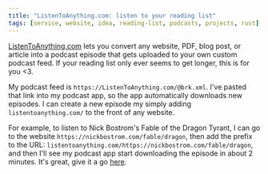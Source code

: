 ```yaml
---
title: "ListenToAnything.com: listen to your reading list"
tags: [service, website, idea, reading-list, podcasts, projects, rust]
---
```


[ListenToAnything.com](https://listentoanything.com) lets you convert any
website, PDF, blog post, or article into a podcast episode that gets uploaded to
your own custom podcast feed. If your reading list only ever seems to get
longer, this is for you <3.

My podcast feed is `https://ListenToAnything.com/@brk.xml`. I've
pasted that link into my podcast app, so the app automatically downloads new
episodes. I can create a new episode my simply adding `listentoanything.com/`
to the front of any website.

For example, to listen to Nick Bostrom's Fable of the Dragon Tyrant, I can go
to the website `https://nickbostrom.com/fable/dragon`, then add the prefix to
the URL: `listentoanything.com/https://nickbostrom.com/fable/dragon`, and then
I'll see my podcast app start downloading the episode in about 2 minutes. It's
great, give it a go [here](https://listentoanything.com).
